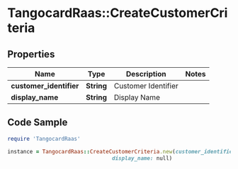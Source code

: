 # TangocardRaas::CreateCustomerCriteria

## Properties

Name | Type | Description | Notes
------------ | ------------- | ------------- | -------------
**customer_identifier** | **String** | Customer Identifier | 
**display_name** | **String** | Display Name | 

## Code Sample

```ruby
require 'TangocardRaas'

instance = TangocardRaas::CreateCustomerCriteria.new(customer_identifier: null,
                                 display_name: null)
```


